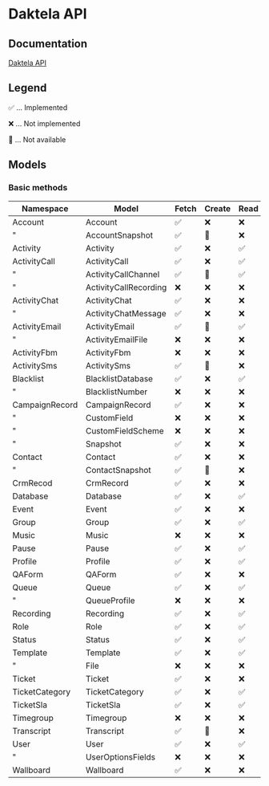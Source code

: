 # Daktela API

## Documentation

[Daktela API](https://www.daktela.com/apihelp/v6/global/general-information)

## Legend

:white_check_mark: ... Implemented 

:x: ... Not implemented

:no_entry_sign: ... Not available

## Models

### Basic methods

Namespace       | Model                 | Fetch             | Create                | Read              | Update                | Delete
--------------- | --------------------- | ----------------- | --------------------- | ----------------- | ------------------ | ------
Account         | Account               | :white_check_mark: | :x: | :x: | :x: | :x: |
  "             | AccountSnapshot       | :white_check_mark: | :no_entry_sign: | :x: | :no_entry_sign: | :no_entry_sign:      
Activity        | Activity              | :white_check_mark: | :x: | :white_check_mark: | :x: | :no_entry_sign: 
ActivityCall    | ActivityCall          | :white_check_mark: | :x: | :white_check_mark: |  :no_entry_sign: | :no_entry_sign: 
  "             | ActivityCallChannel   | :white_check_mark: | :no_entry_sign: | :white_check_mark: | :no_entry_sign: | :no_entry_sign:
  "             | ActivityCallRecording | :x: | :x: | :x: | :x: | :x:
ActivityChat    | ActivityChat          | :white_check_mark: | :x: | :x: | :x: | :no_entry_sign:
  "             | ActivityChatMessage   | :white_check_mark: | :x: | :x: | :no_entry_sign: |  :no_entry_sign: 
ActivityEmail   | ActivityEmail         | :white_check_mark: | :no_entry_sign: | :white_check_mark: | :x: | :no_entry_sign: 
  "             | ActivityEmailFile     | :x: | :x: | :x: | :x: | :x:
ActivityFbm     | ActivityFbm           | :x: | :x: | :x: | :x: | :x:
ActivitySms     | ActivitySms           | :white_check_mark: | :no_entry_sign:| :x: | :x: | :no_entry_sign:
Blacklist       | BlacklistDatabase     | :white_check_mark: | :x: | :white_check_mark: | :x: | :x:
  "             | BlacklistNumber       | :x: | :x: | :x: | :x: | :x:
CampaignRecord  | CampaignRecord        | :white_check_mark: | :x: | :x: | :x: | :x:
  "             | CustomField           | :x: | :x: | :x: | :no_entry_sign: | :x: 
  "             | CustomFieldScheme     | :x: | :x: | :x: | :x: | :x:
  "             | Snapshot              | :white_check_mark: | :x: | :x: | :x: | :x:
Contact         | Contact               | :white_check_mark: | :x: | :x: | :x: | :x:
  "             | ContactSnapshot       | :white_check_mark: | :no_entry_sign: | :x: | :no_entry_sign: | :no_entry_sign:
CrmRecod        | CrmRecord             | :white_check_mark: | :x: | :x: | :x: | :x:
Database        | Database              | :white_check_mark: | :x: | :white_check_mark: | :x: | :x:
Event           | Event                 | :white_check_mark: | :x: | :x: | :x: | :x:
Group           | Group                 | :white_check_mark: | :x: | :white_check_mark: | :x: | :x:
Music           | Music                 | :x: | :x: | :x: | :x: | :x:
Pause           | Pause                 | :white_check_mark: | :x: | :white_check_mark: | :x: | :x:
Profile         | Profile               | :white_check_mark: | :x: | :white_check_mark: | :x: | :x:
QAForm          | QAForm                | :white_check_mark: | :x: | :x: | :x: | :x:
Queue           | Queue                 | :white_check_mark: | :x: | :white_check_mark: | :x: | :x:
  "             | QueueProfile          | :x: | :x: | :x: | :x: | :x:
Recording       | Recording             | :white_check_mark: | :x: | :white_check_mark: | :x: | :x:
Role            | Role                  | :white_check_mark: | :x: | :white_check_mark: | :x: | :x:
Status          | Status                | :white_check_mark: | :x: | :white_check_mark: | :x: | :x:
Template        | Template              | :white_check_mark: | :x: | :white_check_mark: | :x: | :x:
  "             | File                  | :x: | :x: | :x: | :x: | :x:
Ticket          | Ticket                | :white_check_mark: | :x: | :x: | :x: | :x:
TicketCategory  | TicketCategory        | :white_check_mark: | :x: | :white_check_mark: | :x: | :x:
TicketSla       | TicketSla             | :white_check_mark: | :x: | :white_check_mark: | :x: | :x:
Timegroup       | Timegroup             | :x: | :x: | :x: | :x: | :x:
Transcript      | Transcript            | :white_check_mark: | :no_entry_sign: | :x: | :x: | :no_entry_sign:
User            | User                  | :white_check_mark: | :x: | :white_check_mark: | :x: | :x:
  "             | UserOptionsFields     | :x: | :x: | :x: | :x: | :x:
Wallboard       | Wallboard             | :white_check_mark: | :x: | :x: | :x: | :x:
 